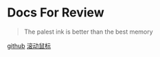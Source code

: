 # Docs For Review

> The palest ink is better than the best memory

[github](https://github.com/Jesse-so-cool)
[滚动鼠标](http://localhost:3000/#/desgin-pattern)
